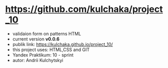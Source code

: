 # https://github.com/kulchaka/project_10

- validaion form on patterns HTML
- current version **v0.0.6**
- publik link: https://kulchaka.github.io/project_10/
- this project uses: HTML,CSS and GIT
- Yandex Praktikum: 10 - sprint
- autor: Andrii Kulchytskyi
